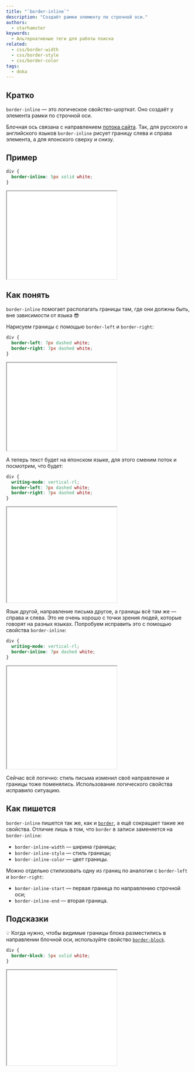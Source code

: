 ```yaml
---
title: "`border-inline`"
description: "Создаёт рамки элементу по строчной оси."
authors:
  - starhamster
keywords:
  - Альтернативные теги для работы поиска
related:
  - css/border-width
  - css/border-style
  - css/border-color
tags:
  - doka
---
```


## Кратко

`border-inline` — это логическое свойство-шорткат. Оно создаёт у элемента рамки по строчной оси.

Блочная ось связана с направлением [потока сайта](/html/flow/). Так, для русского и английского языков `border-inline` рисует границу слева и справа элемента, а для японского сверху и снизу.

## Пример

```css
div {
  border-inline: 5px solid white;
}
```

<iframe title="Рамка по строчной оси" src="demos/border-inline-basic/" height="240"></iframe>

## Как понять

`border-inline` помогает располагать границы там, где они должны быть, вне зависимости от языка 😎

Нарисуем границы с помощью `border-left` и `border-right`:

```css
div {
  border-left: 7px dashed white;
  border-right: 7px dashed white;
}
```

<iframe title="Рамка блока слева и справа" src="demos/border-left-right/" height="240"></iframe>

А теперь текст будет на японском языке, для этого сменим поток и посмотрим, что будет:

```css
div {
  writing-mode: vertical-rl;
  border-left: 7px dashed white;
  border-right: 7px dashed white;
}
```

<iframe title="Рамка при смене языка" src="demos/border-language-change/" height="260"></iframe>

Язык другой, направление письма другое, а границы всё там же — справа и слева. Это не очень хорошо с точки зрения людей, которые говорят на разных языках. Попробуем исправить это с помощью свойства `border-inline`:

```css
div {
  writing-mode: vertical-rl;
  border-inline: 7px dashed white;
}
```

<iframe title="Рамка по строчной оси при смене языка" src="demos/border-inline-language-change/" height="280"></iframe>

Сейчас всё логично: стиль письма изменил своё направление и границы тоже поменялись. Использование логического свойства исправило ситуацию.

## Как пишется

`border-inline` пишется так же, как и [`border`](/css/border/), а ещё сокращает такие же свойства. Отличие лишь в том, что `border` в записи заменяется на `border-inline`:

- `border-inline-width` — ширина границы;
- `border-inline-style` — стиль границы;
- `border-inline-color` — цвет границы.

Можно отдельно стилизовать одну из границ по аналогии с `border-left` и `border-right`:

- `border-inline-start` — первая граница по направлению строчной оси;
- `border-inline-end` — вторая граница.

## Подсказки

💡 Когда нужно, чтобы видимые границы блока разместились в направлении блочной оси, используйте свойство [`border-block`](/css/border-block/).

```css
div {
  border-block: 5px solid white;
}
```

<iframe title="Рамка по блочкой оси" src="demos/border-block/" height="260"></iframe>
